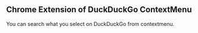 Chrome Extension of DuckDuckGo ContextMenu 
------------------------------------------

You can search what you select on DuckDuckGo from contextmenu.
